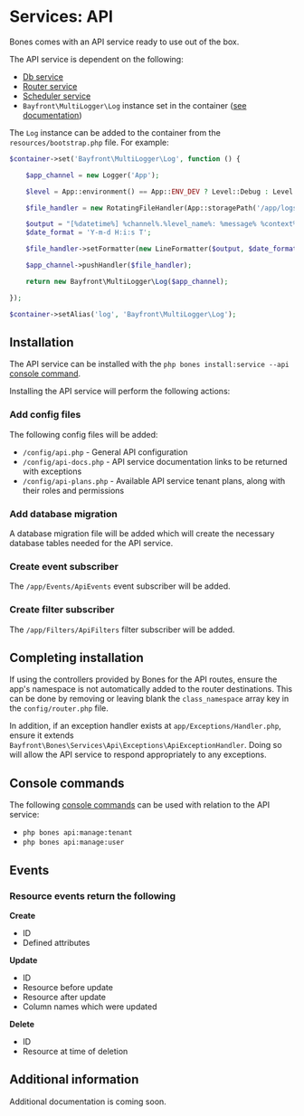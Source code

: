 # Services: API

Bones comes with an API service ready to use out of the box.

The API service is dependent on the following:

- [Db service](../db.md)
- [Router service](../router.md)
- [Scheduler service](../scheduler.md)
- `Bayfront\MultiLogger\Log` instance set in the container ([see documentation](https://github.com/bayfrontmedia/multi-logger/tree/master))

The `Log` instance can be added to the container from the `resources/bootstrap.php` file. For example:

```php
$container->set('Bayfront\MultiLogger\Log', function () {

    $app_channel = new Logger('App');

    $level = App::environment() == App::ENV_DEV ? Level::Debug : Level::Info;

    $file_handler = new RotatingFileHandler(App::storagePath('/app/logs/app.log'), 90, $level);

    $output = "[%datetime%] %channel%.%level_name%: %message% %context% %extra%\n";
    $date_format = 'Y-m-d H:i:s T';

    $file_handler->setFormatter(new LineFormatter($output, $date_format));

    $app_channel->pushHandler($file_handler);

    return new Bayfront\MultiLogger\Log($app_channel);

});

$container->setAlias('log', 'Bayfront\MultiLogger\Log');
```

## Installation

The API service can be installed with the `php bones install:service --api` [console command](../../usage/console.md).

Installing the API service will perform the following actions:

### Add config files

The following config files will be added:

- `/config/api.php` - General API configuration
- `/config/api-docs.php` - API service documentation links to be returned with exceptions
- `/config/api-plans.php` - Available API service tenant plans, along with their roles and permissions

### Add database migration

A database migration file will be added which will create the necessary database tables needed for the API service.

### Create event subscriber

The `/app/Events/ApiEvents` event subscriber will be added.

### Create filter subscriber

The `/app/Filters/ApiFilters` filter subscriber will be added.

## Completing installation

If using the controllers provided by Bones for the API routes, ensure the app's namespace is not automatically added
to the router destinations.
This can be done by removing or leaving blank the `class_namespace` array key in the `config/router.php` file.

In addition, if an exception handler exists at `app/Exceptions/Handler.php`, ensure it extends `Bayfront\Bones\Services\Api\Exceptions\ApiExceptionHandler`.
Doing so will allow the API service to respond appropriately to any exceptions.

## Console commands

The following [console commands](../../usage/console.md) can be used with relation to the API service:

- `php bones api:manage:tenant`
- `php bones api:manage:user`

## Events

### Resource events return the following

**Create**

- ID
- Defined attributes

**Update**

- ID
- Resource before update
- Resource after update
- Column names which were updated

**Delete**

- ID
- Resource at time of deletion

## Additional information

Additional documentation is coming soon.